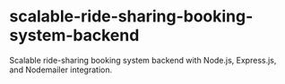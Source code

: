 # scalable-ride-sharing-booking-system-backend
Scalable ride-sharing booking system backend with Node.js, Express.js, and Nodemailer integration.
